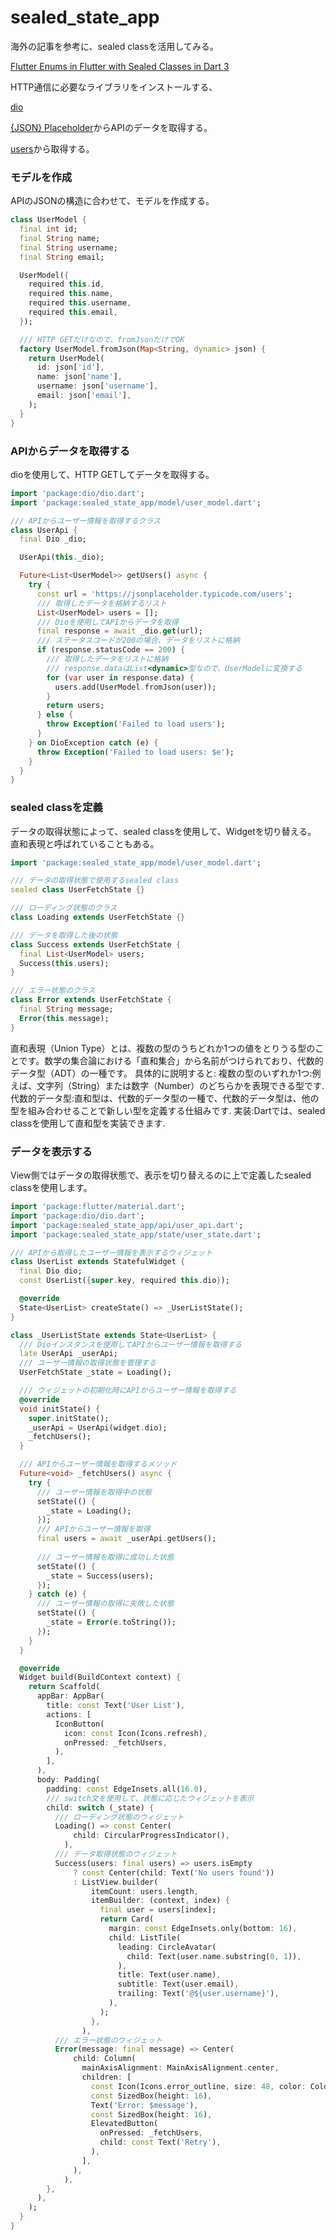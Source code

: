 # sealed_state_app
海外の記事を参考に、sealed classを活用してみる。

[Flutter Enums in Flutter with Sealed Classes in Dart 3](https://blog.stackademic.com/enums-in-flutter-with-sealed-classes-in-dart-3-d67a312da549)

HTTP通信に必要なライブラリをインストールする、

[dio](https://pub.dev/packages/dio)

[{JSON} Placeholder](https://jsonplaceholder.typicode.com/)からAPIのデータを取得する。

[users](https://jsonplaceholder.typicode.com/users)から取得する。


### モデルを作成
APIのJSONの構造に合わせて、モデルを作成する。
```dart
class UserModel {
  final int id;
  final String name;
  final String username;
  final String email;

  UserModel({
    required this.id,
    required this.name,
    required this.username,
    required this.email,
  });

  /// HTTP GETだけなので、fromJsonだけでOK
  factory UserModel.fromJson(Map<String, dynamic> json) {
    return UserModel(
      id: json['id'],
      name: json['name'],
      username: json['username'],
      email: json['email'],
    );
  }
}
```

### APIからデータを取得する
dioを使用して、HTTP GETしてデータを取得する。

```dart
import 'package:dio/dio.dart';
import 'package:sealed_state_app/model/user_model.dart';

/// APIからユーザー情報を取得するクラス
class UserApi {
  final Dio _dio;

  UserApi(this._dio);

  Future<List<UserModel>> getUsers() async {
    try {
      const url = 'https://jsonplaceholder.typicode.com/users';
      /// 取得したデータを格納するリスト
      List<UserModel> users = [];
      /// Dioを使用してAPIからデータを取得
      final response = await _dio.get(url);
      /// ステータスコードが200の場合、データをリストに格納
      if (response.statusCode == 200) {
        /// 取得したデータをリストに格納
        /// response.dataはList<dynamic>型なので、UserModelに変換する
        for (var user in response.data) {
          users.add(UserModel.fromJson(user));
        }
        return users;
      } else {
        throw Exception('Failed to load users');
      }
    } on DioException catch (e) {
      throw Exception('Failed to load users: $e');
    }
  }
}
```

### sealed classを定義
データの取得状態によって、sealed classを使用して、Widgetを切り替える。
直和表現と呼ばれていることもある。　

```dart
import 'package:sealed_state_app/model/user_model.dart';

/// データの取得状態で使用するsealed class
sealed class UserFetchState {}

/// ローディング状態のクラス
class Loading extends UserFetchState {}

/// データを取得した後の状態
class Success extends UserFetchState {
  final List<UserModel> users;
  Success(this.users);
}

/// エラー状態のクラス
class Error extends UserFetchState {
  final String message;
  Error(this.message);
}
```

直和表現（Union Type）とは、複数の型のうちどれか1つの値をとりうる型のことです。数学の集合論における「直和集合」から名前がつけられており、代数的データ型（ADT）の一種です。
具体的に説明すると:
複数の型のいずれか1つ:例えば、文字列（String）または数字（Number）のどちらかを表現できる型です.
代数的データ型:直和型は、代数的データ型の一種で、代数的データ型は、他の型を組み合わせることで新しい型を定義する仕組みです.﻿
実装:Dartでは、sealed classを使用して直和型を実装できます.

### データを表示する
View側ではデータの取得状態で、表示を切り替えるのに上で定義したsealed classを使用します。

```dart
import 'package:flutter/material.dart';
import 'package:dio/dio.dart';
import 'package:sealed_state_app/api/user_api.dart';
import 'package:sealed_state_app/state/user_state.dart';

/// APIから取得したユーザー情報を表示するウィジェット
class UserList extends StatefulWidget {
  final Dio dio;
  const UserList({super.key, required this.dio});

  @override
  State<UserList> createState() => _UserListState();
}

class _UserListState extends State<UserList> {
  /// Dioインスタンスを使用してAPIからユーザー情報を取得する
  late UserApi _userApi;
  /// ユーザー情報の取得状態を管理する
  UserFetchState _state = Loading();

  /// ウィジェットの初期化時にAPIからユーザー情報を取得する
  @override
  void initState() {
    super.initState();
    _userApi = UserApi(widget.dio);
    _fetchUsers();
  }

  /// APIからユーザー情報を取得するメソッド
  Future<void> _fetchUsers() async {
    try {
      /// ユーザー情報を取得中の状態
      setState(() {
        _state = Loading();
      });
      /// APIからユーザー情報を取得
      final users = await _userApi.getUsers();
      
      /// ユーザー情報を取得に成功した状態
      setState(() {
        _state = Success(users);
      });
    } catch (e) {
      /// ユーザー情報の取得に失敗した状態
      setState(() {
        _state = Error(e.toString());
      });
    }
  }

  @override
  Widget build(BuildContext context) {
    return Scaffold(
      appBar: AppBar(
        title: const Text('User List'),
        actions: [
          IconButton(
            icon: const Icon(Icons.refresh),
            onPressed: _fetchUsers,
          ),
        ],
      ),
      body: Padding(
        padding: const EdgeInsets.all(16.0),
        /// switch文を使用して、状態に応じたウィジェットを表示
        child: switch (_state) {
          /// ローディング状態のウィジェット
          Loading() => const Center(
              child: CircularProgressIndicator(),
            ),
          /// データ取得状態のウィジェット
          Success(users: final users) => users.isEmpty
              ? const Center(child: Text('No users found'))
              : ListView.builder(
                  itemCount: users.length,
                  itemBuilder: (context, index) {
                    final user = users[index];
                    return Card(
                      margin: const EdgeInsets.only(bottom: 16),
                      child: ListTile(
                        leading: CircleAvatar(
                          child: Text(user.name.substring(0, 1)),
                        ),
                        title: Text(user.name),
                        subtitle: Text(user.email),
                        trailing: Text('@${user.username}'),
                      ),
                    );
                  },
                ),
          /// エラー状態のウィジェット
          Error(message: final message) => Center(
              child: Column(
                mainAxisAlignment: MainAxisAlignment.center,
                children: [
                  const Icon(Icons.error_outline, size: 48, color: Colors.red),
                  const SizedBox(height: 16),
                  Text('Error: $message'),
                  const SizedBox(height: 16),
                  ElevatedButton(
                    onPressed: _fetchUsers,
                    child: const Text('Retry'),
                  ),
                ],
              ),
            ),
        },
      ),
    );
  }
}
```